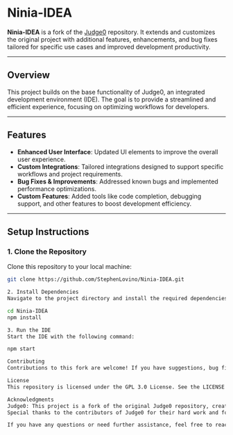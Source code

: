 # Ninia-IDEA

**Ninia-IDEA** is a fork of the [Judge0](https://github.com/judge0/judge0) repository. It extends and customizes the original project with additional features, enhancements, and bug fixes tailored for specific use cases and improved development productivity.

---

## Overview

This project builds on the base functionality of Judge0, an integrated development environment (IDE). The goal is to provide a streamlined and efficient experience, focusing on optimizing workflows for developers.

---

## Features

- **Enhanced User Interface**: Updated UI elements to improve the overall user experience.
- **Custom Integrations**: Tailored integrations designed to support specific workflows and project requirements.
- **Bug Fixes & Improvements**: Addressed known bugs and implemented performance optimizations.
- **Custom Features**: Added tools like code completion, debugging support, and other features to boost development efficiency.

---

## Setup Instructions

### 1. Clone the Repository
Clone this repository to your local machine:
```bash
git clone https://github.com/StephenLovino/Ninia-IDEA.git

2. Install Dependencies
Navigate to the project directory and install the required dependencies:

cd Ninia-IDEA
npm install

3. Run the IDE
Start the IDE with the following command:

npm start

Contributing
Contributions to this fork are welcome! If you have suggestions, bug fixes, or enhancements, feel free to open issues or submit pull requests. All contributions must adhere to the GPL 3.0 License.

License
This repository is licensed under the GPL 3.0 License. See the LICENSE file for full details.

Acknowledgments
Judge0: This project is a fork of the original Judge0 repository, created and maintained by its authors.
Special thanks to the contributors of Judge0 for their hard work and for providing the foundation for this project.

If you have any questions or need further assistance, feel free to reach out!

